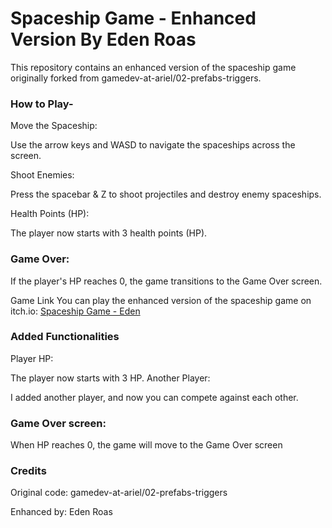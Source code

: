# Spaceship Game - Enhanced Version By Eden Roas

This repository contains an enhanced version of the spaceship game originally forked from gamedev-at-ariel/02-prefabs-triggers. 

### How to Play-

Move the Spaceship:

Use the arrow keys and WASD to navigate the spaceships across the screen.

Shoot Enemies:

Press the spacebar & Z to shoot projectiles and destroy enemy spaceships.

Health Points (HP):

The player now starts with 3 health points (HP).

### Game Over: 

If the player's HP reaches 0, the game transitions to the Game Over screen.

Game Link
You can play the enhanced version of the spaceship game on itch.io: [Spaceship Game - Eden](https://edenxhadar.itch.io/spaceship-game-eden-roas)

### Added Functionalities

Player HP:

The player now starts with 3 HP.
Another Player:

I added another player, and now you can compete against each other.

### Game Over screen:

When HP reaches 0, the game will move to the Game Over screen

### Credits

Original code: gamedev-at-ariel/02-prefabs-triggers

Enhanced by: Eden Roas
